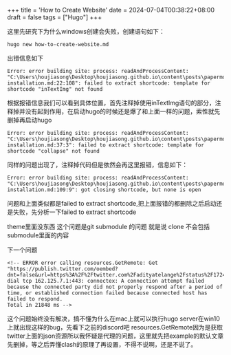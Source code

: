 +++
title = 'How to Create Website'
date = 2024-07-04T00:38:22+08:00
draft = false
tags = ["Hugo"]
+++

这里先研究下为什么windows创建会失败，创建语句如下：

    hugo new how-to-create-website.md

出错信息如下

    Error: error building site: process: readAndProcessContent: "C:\Users\houjiasong\Desktop\houjiasong.github.io\content\posts\papermod\papermod-installation.md:22:108": failed to extract shortcode: template for shortcode "inTextImg" not found

<!-- 这里是可以看到test-how-to-create-website.md是可以创建成功的 -->

根据报错信息我们可以看到具体位置，首先注释掉使用inTextImg语句的部分，注释掉并没有起到作用，在启动hugo的时候还是爆了和上面一样的问题，索性就先删掉再启动hugo

    Error: error building site: process: readAndProcessContent: "C:\Users\houjiasong\Desktop\houjiasong.github.io\content\posts\papermod\papermod-installation.md:37:3": failed to extract shortcode: template for shortcode "collapse" not found

同样的问题出现了，注释掉代码但是依然会再这里报错，信息如下：

    Error: error building site: process: readAndProcessContent: "C:\Users\houjiasong\Desktop\houjiasong.github.io\content\posts\papermod\papermod-installation.md:109:9": got closing shortcode, but none is open


问题和上面类似都是failed to extract shortcode,把上面报错的都删除之后启动还是失败，先分析一下failed to extract shortcode

theme里面没东西
这个问题是git submodule 的问题
就是说 clone 不会包括submodule里面的内容

下一个问题

    <!-- ERROR error calling resources.GetRemote: Get "https://publish.twitter.com/oembed?dnt=false&url=https%3A%2F%2Ftwitter.com%2Fadityatelange%2Fstatus%2F1724414854348357922": dial tcp 162.125.7.1:443: connectex: A connection attempt failed because the connected party did not properly respond after a period of time, or established connection failed because connected host has failed to respond.
    Total in 21848 ms -->

这个问题始终没有解决，搞不懂为什么在mac上就可以执行hugo server在win10上就出现这样的bug，先看下之前的discord吧
resources.GetRemote因为是获取twitter上面的json资源所以我怀疑是代理的问题，这里就先把example的默认文章先删掉，等之后弄懂clash的原理了再设置，不得不说啊，还是不说了。